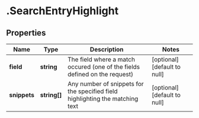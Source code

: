 # .SearchEntryHighlight

## Properties
Name | Type | Description | Notes
------------ | ------------- | ------------- | -------------
**field** | **string** | The field where a match occured (one of the fields defined on the request) | [optional] [default to null]
**snippets** | **string[]** | Any number of snippets for the specified field highlighting the matching text | [optional] [default to null]


